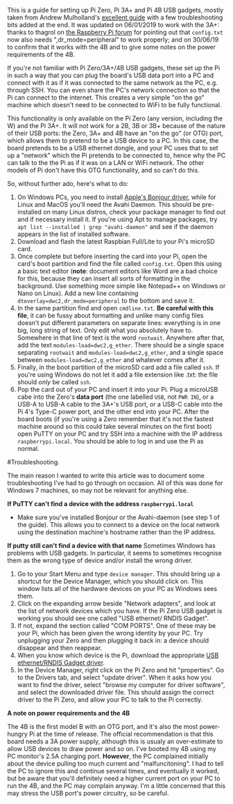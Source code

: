 This is a guide for setting up Pi Zero, Pi 3A+ and Pi 4B USB gadgets, mostly taken from Andrew Mulholland's [excellent guide](https://blog.gbaman.info/?p=791) with a few troubleshooting bits added at the end.  It was updated on 06/01/2019 to work with the 3A+: thanks to thagrol on [the Raspberry Pi forum](https://www.raspberrypi.org/forums/viewtopic.php?t=228267) for pointing out that `config.txt` now also needs ",dr_mode=peripheral" to work properly; and on 30/06/19 to confirm that it works with the 4B and to give some notes on the power requirements of the 4B.

If you're not familiar with Pi Zero/3A+/4B USB gadgets, these set up the Pi in such a way that you can plug the board's USB data port into a PC and connect with it as if it was connected to the same network as the PC, e.g. through SSH.  You can even share the  PC's network connection so that the Pi can connect to the internet.  This creates a very simple "on the go" machine which doesn't need to be connected to WiFi to be fully functional.  

This functionality is only available on the Pi Zero (any version, including the W) and the Pi 3A+.  It will not work for a 2B, 3B or 3B+ because of the nature of their USB ports:  the Zero, 3A+ and 4B have an "on the go" (or OTG) port, which allows them to pretend to be a USB device to a PC.  In this case, the board pretends to be a USB ethernet dongle, and your PC uses that to set up a "network" which the Pi pretends to be connected to, hence why the PC can talk to the the Pi as if it was on a LAN or WiFi network.  The other models of Pi don't have this OTG functionality, and so can't do this.

So, without further ado, here's what to do:

1) On Windows PCs, you need to install [Apple's Bonjour driver](https://support.apple.com/kb/DL999?viewlocale=en_US&locale=en_US), while for Linux and MacOS you'll need the Avahi Daemon.  This should be pre-installed on many Linux distros, check your package manager to find out and if necessary install it.  If you're using Apt to manage packages, try `apt list --installed | grep "avahi-daemon"` and see if the daemon appears in the list of installed software.
2) Download and flash the latest Raspbian Full/Lite to your Pi's microSD card.
3) Once complete but before inserting the card into your Pi, open the card's boot partition and find the file called `config.txt`.  Open this using a basic text editor (**note**: document editors like Word are a bad choice for this, because they can insert all sorts of formatting in the background.  Use something more simple like Notepad++ on Windows or Nano on Linux).  Add a new line containing `dtoverlay=dwc2,dr_mode=peripheral` to the bottom and save it.
4) In the same partition find and open `cmdline.txt`.  **Be careful with this file**, it can be fussy about formatting and unlike many config files doesn't put different parameters on separate lines: everything is in one big, long string of text.  Only edit what you absolutely have to.  Somewhere in that line of text is the word `rootwait`.  Anywhere after that, add the text `modules-load=dwc2,g_ether`.  There should be a single space separating `rootwait` and `modules-load=dwc2,g_ether`, and a single space between `modules-load=dwc2,g_ether` and whatever comes after it.
5)  Finally, in the boot partition of the microSD card add a file called `ssh`.  If you're using Windows do not let it add a file extension like .txt: the file should *only* be called `ssh`.
6)  Pop the card out of your PC and insert it into your Pi.  Plug a microUSB cabe into the Zero's **data port**  (the one labelled `USB`, not `PWR IN`), or a USB-A to USB-A cable to the 3A+'s USB port, or a USB-C cable into the Pi 4's Type-C power port, and the other end into your PC.  After the board boots (if you're using a Zero remember that it's not the fastest machine around so this could take several minutes on the first boot) open PuTTY on your PC and try SSH into a machine with the IP address `raspberrypi.local`.  You should be able to log in and use the Pi as normal.

#Troubleshooting.

The main reason I wanted to write this article was to document some troubleshooting I've had to go through on occasion.  All of this was done for Windows 7 machines, so may not be relevant for anything else.

**If PuTTY can't find a device with the address `raspberrypi.local`**
- Make sure you've installed Bonjour or the Avahi-daemon (see step 1 of the guide).  This allows you to connect to a device on the local network using the destination machine's hostname rather than the IP address.

**If putty still can't find a device with that name**
Sometimes Windows has problems with USB gadgets. In particular, it seems to sometimes recognise them as the wrong type of device and/or install the wrong driver.  

1)  Go to your Start Menu and type `device manager`.  This should bring up a shortcut for the Device Manager, which you should click on.  This window lists all of the hardware devices on your PC as Windows sees them.  
2)  Click on the expanding arrow beside "Network adapters", and look at the list of network devices which you have.  If the Pi Zero USB gadget is working you should see one called "USB ethernet/ RNDIS Gadget".  
3)  If not, expand the section called "COM PORTS".  One of these may be your Pi, which has been given the wrong identity by your PC.  Try unplugging your Zero and then plugging it back in:  a device should disappear and then reappear.
4)  When you know which device is the Pi, download the appropriate [USB ethernet/RNDIS Gadget driver](http://www.catalog.update.microsoft.com/Search.aspx?q=USB%20RNDIS%20Gadget).
5) In the Device Manager, right click on the Pi Zero and hit "properties".  Go to the Drivers tab, and select "update driver".  When it asks how you want to find the driver, select "browse my computer for driver software", and select the downloaded driver file.  This should assign the correct driver to the Pi Zero, and allow your PC to talk to the Pi correctly.

**A note on power requirements and the 4B**

The 4B is the first model B with an OTG port, and it's also the most power-hungry Pi at the time of release.  The official recommendation is that this board needs a 3A power supply, although this is usualy an over-estimate to allow USB devices to draw power and so on.  I've booted my 4B using my PC monitor's 2.5A charging port.  **However**, the PC complained initially about the device pulling too much current and "malfuncitoning".  I had to tell the PC to ignore this and continue several times, and eventually it worked, but be aware that you'll definitely need a higher current port on your PC to run the 4B, and the PC may complain anyway.  I'm a little concerned that this may stress the USB port's power circuitry, so be careful.
